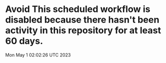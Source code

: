 # Avoid This scheduled workflow is disabled because there hasn't been activity in this repository for at least 60 days.
Mon May  1 02:02:26 UTC 2023
